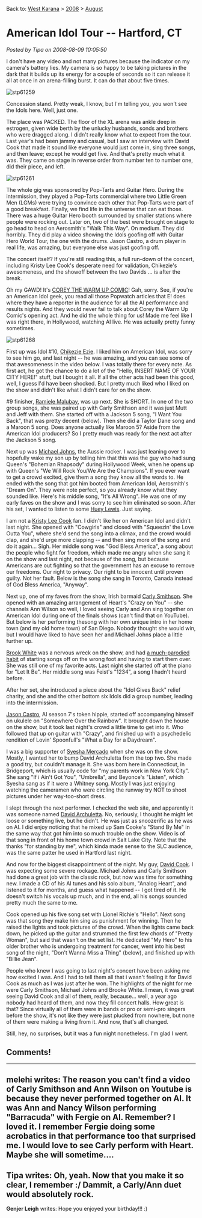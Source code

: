 Back to: [West Karana](/posts/westkarana.md) > [2008](/posts/2008/westkarana.md) > [August](./westkarana.md)
# American Idol Tour -- Hartford, CT

*Posted by Tipa on 2008-08-09 10:05:50*

I don't have any video and not many pictures because the indicator on my camera's battery lies. My camera is so happy to be taking pictures in the dark that it builds up its energy for a couple of seconds so it can release it all at once in an arena-filling burst. It can do that about five times.

![](../../../uploads/2008/08/stp61259.jpg "stp61259")

Concession stand. Pretty weak, I know, but I'm telling you, you won't see the Idols here. Well, just one.

The place was PACKED. The floor of the XL arena was ankle deep in estrogen, given wide berth by the unlucky husbands, sonds and brothers who were dragged along. I didn't really know what to expect from the tour. Last year's had been jammy and casual, but I saw an interview with David Cook that made it sound like everyone would just come in, sing three songs, and then leave; except he would get five. And that's pretty much what it was. They came on stage in reverse order from number ten to number one, did their piece, and left.

![](../../../uploads/2008/08/stp61261.jpg "stp61261")

The whole gig was sponsored by Pop-Tarts and Guitar Hero. During the intermission, they played a Pop-Tarts commercial where two Little Green Men (LGMs) were trying to convince each other that Pop-Tarts were part of a good breakfast. Finally, we find life in the universe that can eat those. There was a huge Guitar Hero booth surrounded by smaller stations where people were rocking out. Later on, two of the best were brought on stage to go head to head on Aerosmith's "Walk This Way". On medium. They did horribly. They did play a video showing the Idols goofing off with Guitar Hero World Tour, the one with the drums. Jason Castro, a drum player in real life, was amazing, but everyone else was just goofing off.

The concert itself? If you're still reading this, a full run-down of the concert, including Kristy Lee Cook's desperate need for validation, Chikezie's awesomeness, and the showoff between the two Davids ... is after the break.

Oh my GAWD! It's [COREY THE WARM UP COMIC](http://popwatch.ew.com/popwatch/2007/05/on_the_scene_id_1.html)! Gah, sorry. See, if you're an American Idol geek, you read all those Popwatch articles that E! does where they have a reporter in the audience for all the AI performance and results nights. And they would never fail to talk about Corey the Warm Up Comic's opening act. And he did the whole thing for us! Made me feel like I was right there, in Hollywood, watching AI live. He was actually pretty funny sometimes.

![](../../../uploads/2008/08/stp61268.jpg "stp61268")

First up was Idol #10, [Chikezie Ezie](http://en.wikipedia.org/wiki/Chikezie). I liked him on American Idol, was sorry to see him go, and last night -- he was amazing, and you can see some of that awesomeness in the video below. I was totally there for every note. As first act, he got the chance to do a lot of the "Hello, INSERT NAME OF YOUR CITY HERE!" stuff, but I bought it all. If all the other acts had been this good, well, I guess I'd have been shocked. But I pretty much liked who I liked on the show and didn't like what I didn't care for on the show.

#9 finisher, [Ramiele Malubay](http://en.wikipedia.org/wiki/Ramiele_Macrohon_Malubay), was up next. She is SHORT. In one of the two group songs, she was paired up with Carly Smithson and it was just Mutt and Jeff with them. She started off with a Jackson 5 song, "I Want You Back", that was pretty decent (below). Then she did a Taylor Dane song and a Maroon 5 song. Does anyone actually like Maroon 5? Aside from the American Idol producers? So I pretty much was ready for the next act after the Jackson 5 song.

Next up was [Michael Johns](http://en.wikipedia.org/wiki/Michael_Johns_(singer)), the Aussie rocker. I was just leaning over to hopefully wake my son up by telling him that this was the guy who had sung Queen's "Bohemian Rhapsody" during Hollywood Week, when he opens up with Queen's "We Will Rock You/We Are the Champions". If you ever want to get a crowd excited, give them a song they know all the words to. He ended with the song that got him booted from American Idol, Aerosmith's "Dream On". They were note perfect, so you already know what they sounded like. Here's his middle song, "It's All Wrong". He was one of my early faves on the show and I was sorry to see him eliminated so soon. After his set, I wanted to listen to some [Huey Lewis](http://www.youtube.com/watch?v=5Gzw6ZUTJTI). Just saying.

I am not a [Kristy Lee Cook](http://en.wikipedia.org/wiki/Kristy_Lee_Cook) fan. I didn't like her on American Idol and didn't last night. She opened with "Cowgirls" and closed with "Squeezin' the Love Outta You", where she'd send the song into a climax, and the crowd would clap, and she'd urge more clapping -- and then sing more of the song and do it again... Sigh. Her middle song was "God Bless America", a song about the people who fight for freedom, which made me angry when she sang it on the show and last night, not because of the song, but because Americans are out fighting so that the government has an excuse to remove our freedoms. Our right to privacy. Our right to be innocent until proven guilty. Not her fault. Below is the song she sang in Toronto, Canada instead of God Bless America, "Anyway".

Next up, one of my faves from the show, Irish barmaid [Carly Smithson](http://en.wikipedia.org/wiki/Carly_Smithson). She opened with an amazing arrangement of Heart's "Crazy on You" -- she channels Ann Wilson so well, I loved seeing Carly and Ann sing together on American Idol during one of the finals shows (can't find that on YouTube). But below is her performing thesong with her own unique intro in her home town (and my old home town) of San Diego. Nobody thought she would win, but I would have liked to have seen her and Michael Johns place a little further up.

[Brook White](http://en.wikipedia.org/wiki/Brooke_White) was a nervous wreck on the show, and had [a much-parodied habit](http://www.bestweekever.tv/2008/05/09/exclusive-brooke-white-starts-and-stops-the-classics/) of starting songs off on the wrong foot and having to start them over. She was still one of my favorite acts. Last night she started off at the piano for "Let It Be". Her middle song was Feist's "1234", a song I hadn't heard before. 

After her set, she introduced a piece about the "Idol Gives Back" relief charity, and she and the other bottom six Idols did a group number, leading into the intermission.

[Jason Castro](http://en.wikipedia.org/wiki/Jason_Castro), AI season 7's token hippie, started off accompanying himself on ukulele on "Somewhere Over the Rainbow". It brought down the house on the show, but it took last night's crowd a little time to get into it. Who followed that up on guitar with "Crazy", and finished up with a psychedelic rendition of Lovin' Spoonfull's "What a Day for a Daydream".

I was a big supporter of [Syesha Mercado](http://en.wikipedia.org/wiki/Syesha_Mercado) when she was on the show. Mostly, I wanted her to bump David Archuletta from the top two. She made a good try, but couldn't manage it. She was born here in Connecticut, in Bridgeport, which is usually code for "my parents work in New York City". She sang "If i Ain't Got You", "Umbrella", and Beyonce's "Listen", which Syesha sang as if it were a Whitney song. Mostly I was just enjoying watching the cameramen who were circling the runway try NOT to shoot pictures under her way-too-short dress.

I slept through the next performer. I checked the web site, and apparently it was someone named [David Archuletta](http://en.wikipedia.org/wiki/David_Archuleta). No, seriously, I thought he might let loose or something live, but he didn't. He was just as snoozerific as he was on AI. I did enjoy noticing that he mixed up Sam Cooke's "Stand By Me" in the same way that got him into so much trouble on the show. Video is of that song in front of his home town crowd in Salt Lake City. Note that the thanks "for standing by me", which kinda made sense to the SLC audience, was the same patter he used in Hartford last night.

And now for the biggest disappointment of the night. My guy, [David Cook](http://en.wikipedia.org/wiki/David_Cook_(singer)). I was expecting some severe rockage. Michael Johns and Carly Smithson had done a great job with the classic rock, but now was time for something new. I made a CD of his AI tunes and his solo album, "Analog Heart", and listened to it for months, and guess what happened -- I got tired of it. He doesn't switch his vocals up much, and in the end, all his songs sounded pretty much the same to me.

Cook opened up his five song set with Lionel Richie's "Hello". Next song was that song they make him sing as punishment for winning. Then he raised the lights and took pictures of the crowd. When the lights came back down, he picked up the guitar and strummed the first few chords of "Pretty Woman", but said that wasn't on the set list. He dedicated "My Hero" to his older brother who is undergoing treatment for cancer, went into his best song of the night, "Don't Wanna Miss a Thing" (below), and finished up with "Billie Jean".

People who knew I was going to last night's concert have been asking me how excited I was. And I had to tell them all that i wasn't feeling it for David Cook as much as I was just after he won. The highlights of the night for me were Carly Smithson, Michael Johns and Brooke White. I mean, it was great seeing David Cook and all of them, really, because... well, a year ago nobody had heard of them, and now they fill concert halls. How great is that? Since virtually all of them were in bands or pro or semi-pro singers before the show, it's not like they were just plucked from nowhere, but none of them were making a living from it. And now, that's all changed.

Still, hey, no surprises, but it was a fun night nonetheless. I'm glad I went.

## Comments!
---
**melehi** writes: The reason you can't find a video of Carly Smithson and Ann Wilson on Youtube is because they never performed together on AI. It was Ann and Nancy Wilson performing "Barracuda" with Fergie on AI. Remember? I loved it. I remember Fergie doing some acrobatics in that performance too that surprised me. I would love to see Carly perform with Heart. Maybe she will sometime....
---
**Tipa** writes: Oh, yeah. Now that you make it so clear, I remember :/ Dammit, a Carly/Ann duet would absolutely rock.
---
**Genjer Leigh** writes: Hope you enjoyed your birthday!!! :)
